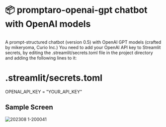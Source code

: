 # 📦 promptaro-openai-gpt chatbot with OpenAI models
```
```
A prompt-structured chatbot (version 0.5) with OpenAI GPT models (crafted by mikeryoma, Curio Inc.)
You need to add your OpenAI API key to Streamlit secrets, by editing the .streamlit/secrets.toml file in the project directory and adding the following lines to it:

# .streamlit/secrets.toml
OPENAI_API_KEY = "YOUR_API_KEY"

## Sample Screen
![202308 1-200041](https://github.com/mikeryoma/promptaro-openai-gpt/assets/137243459/966e4bd3-bb30-492c-bdc2-f74ba7553202)
